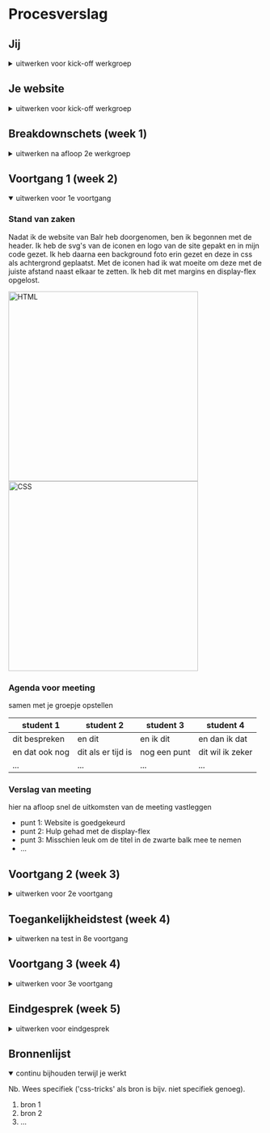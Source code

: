 # Procesverslag

## Jij

<details>
<summary>uitwerken voor kick-off werkgroep</summary>

### Auteur:
Younes Moussaten (204)

#### Je startniveau:
Rood

#### Je focus:
surface plane
 
</details>





## Je website

<details>
<summary>uitwerken voor kick-off werkgroep</summary>

### Je opdracht:
https://www.balr.com

#### Screenshot(s) van de eerste pagina (small screen): 
Balr - Home  
<img src="https://github.com/Younesssm/Balr-website/blob/main/images/screenshot_balr_site%20.png?raw=true" width="375px" alt="home page">

#### Screenshot(s) van de tweede pagina (small screen):
Balr - Over  
<img src="https://github.com/Younesssm/Balr-website/blob/main/images/over1.png?raw=true" width="375px" alt="over pagina balr 1">
<img src="https://github.com/Younesssm/Balr-website/blob/main/images/over2.png?raw=true" width="375px" alt="over pagina balr 2">
<img src="https://github.com/Younesssm/Balr-website/blob/main/images/over3.png?raw=true" width="375px" alt="over pagina balr 3">
 
</details>



## Breakdownschets (week 1)

<details>
<summary>uitwerken na afloop 2e werkgroep</summary>

### de hele pagina: 
<img src="https://github.com/Younesssm/Balr-website/blob/main/images/breakdown1.png?raw=true" width="375px" alt="breakdown1">
<img src="https://github.com/Younesssm/Balr-website/blob/main/images/breakdown2.png?raw=true" width="375px" alt="breakdown2">

### dynamisch deel (bijv menu): 
<img src="images/dummy-plaatje.jpg" width="375px" alt="breakdown van een dynamisch deel">

### wellicht nog een dynamisch deel (bijv filter): 
<img src="images/dummy-plaatje.jpg" width="375px" alt="breakdown van nog een dynamisch deel">

</details>





## Voortgang 1 (week 2)

<details open>
<summary>uitwerken voor 1e voortgang</summary>

### Stand van zaken
Nadat ik de website van Balr heb doorgenomen, ben ik begonnen met de header. Ik heb de svg's van de iconen
en logo van de site gepakt en in mijn code gezet. Ik heb daarna een background foto erin gezet en deze in css
als achtergrond geplaatst. Met de iconen had ik wat moeite om deze met de juiste afstand naast elkaar te zetten.
Ik heb dit met margins en display-flex opgelost.

<img src="https://github.com/Younesssm/Balr-website/blob/main/images/week2_html.png?raw=true" width="375px" alt="HTML">
<img src="https://github.com/Younesssm/Balr-website/blob/main/images/week2_css.png?raw=true" width="375px" alt="CSS">


### Agenda voor meeting
samen met je groepje opstellen

| student 1      | student 2          | student 3    | student 4        |
| ---            | ---                | ---          | ---              |
| dit bespreken  | en dit             | en ik dit    | en dan ik dat    |
| en dat ook nog | dit als er tijd is | nog een punt | dit wil ik zeker |
| ...            | ...                | ...          | ...              |


### Verslag van meeting
hier na afloop snel de uitkomsten van de meeting vastleggen

- punt 1: Website is goedgekeurd
- punt 2: Hulp gehad met de display-flex
- punt 3: Misschien leuk om de titel in de zwarte balk mee te nemen
- ...

</details>





## Voortgang 2 (week 3)

<details>
<summary>uitwerken voor 2e voortgang</summary>

### Stand van zaken
Door de les en opdracht die ik volgde van Vasilis, wist ik hoe ik te werk moest gaan met sections en article.
Deze manier van werken heb ik toegepast in de website. Ik heb twee article's en voor elk een product gebruikt.
Ik heb de font van Balr gedownload en in css in de body gezet.

<img src="https://github.com/Younesssm/Balr-website/blob/main/images/week3_html.png?raw=true" width="375px" alt="HTML">
<img src="https://github.com/Younesssm/Balr-website/blob/main/images/week3_css.png?raw=true" width="375px" alt="CSS">



### Agenda voor meeting
samen met je groepje opstellen

| student 1      | student 2          | student 3    | student 4        |
| ---            | ---                | ---          | ---              |
| dit bespreken  | en dit             | en ik dit    | en dan ik dat    |
| en dat ook nog | dit als er tijd is | nog een punt | dit wil ik zeker |
| ...            | ...                | ...          | ...              |


### Verslag van meeting
hier na afloop snel de uitkomsten van de meeting vastleggen

- punt 1: ik loop een beetje achter en mag de tempo iets hoger zetten
- punt 2
- nog een punt
- ...

</details>





## Toegankelijkheidstest (week 4)

<details>
<summary>uitwerken na test in 8e voortgang</summary>

### Bevindingen
Lijst met je bevindingen die in de test naar voren kwamen:

#### Titel eerste bevinding
Muis en toetsenbord: Voor de gebruiker is het te zien wanneer hij of zij over de tekst in de footer
hovert.

<img src="https://github.com/Younesssm/Balr-website/blob/main/images/link_met_muis.png?raw=true" width="375px" alt="Toegangkelijkheid">


#### Titel tweede bevinding. 
Hier korte omschrijving (met indien nodig een afbeelding)

Hier een omschrijving van hoe het opgelost kan worden (met indien nodig een afbeelding)


#### Titel volgende bevinding. 
Hier korte omschrijving (met indien nodig een afbeelding)

Hier een omschrijving van hoe het opgelost kan worden (met indien nodig een afbeelding)


#### Titel nog een bevinding. 
Hier korte omschrijving (met indien nodig een afbeelding)

Hier een omschrijving van hoe het opgelost kan worden (met indien nodig een afbeelding)

</details>





## Voortgang 3 (week 4)

<details>
<summary>uitwerken voor 3e voortgang</summary>

### Stand van zaken
Bij de toegankelijkheidstest was ik niet aanwezig op school i.v.m het inhalen van de HCI tentamen. Dit viel nog onder mijn
p vak en kreeg daarom voorrang.


### Agenda voor meeting
samen met je groepje opstellen

| student 1      | student 2          | student 3    | student 4        |
| ---            | ---                | ---          | ---              |
| dit bespreken  | en dit             | en ik dit    | en dan ik dat    |
| en dat ook nog | dit als er tijd is | nog een punt | dit wil ik zeker |
| ...            | ...                | ...          | ...              |


### Verslag van meeting
hier na afloop snel de uitkomsten van de meeting vastleggen

- punt 1
- punt 2
- nog een punt
- ...

</details>





## Eindgesprek (week 5)

<details>
<summary>uitwerken voor eindgesprek</summary>

### Stand van zaken
hier dit ging goed & dit was lastig (neem ook screenshots op van delen van je website en code)

### Screenshot(s)

hier screenshot(s) van je eindresultaat

</details>





## Bronnenlijst

<details open>
<summary>continu bijhouden terwijl je werkt</summary>

Nb. Wees specifiek ('css-tricks' als bron is bijv. niet specifiek genoeg).

1. bron 1
2. bron 2
3. ...

</details>